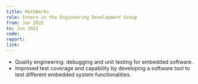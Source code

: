 ```yaml
---
title: MathWorks 
role: Intern in the Engineering Development Group
from: Jan 2022
to: Jun 2022
code:
report:
link:
---
```

<ul>
<li>Quality engineering: debugging and unit testing for embedded software.</li>
<li>Improved test coverage and capability by developing a software tool to test different embedded system functionalities.</li>
</ul>